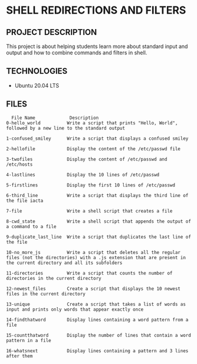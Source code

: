 # SHELL REDIRECTIONS AND FILTERS

## PROJECT DESCRIPTION
   
   This project is about helping students learn more about standard input and output
   and how to combine commands and filters in shell.

## TECHNOLOGIES 
 
   - Ubuntu 20.04 LTS
   

## FILES


      File Name             Description
    0-hello_world          Write a script that prints "Hello, World", followed by a new line to the standard output

    1-confused_smiley      Write a script that displays a confused smiley

    2-hellofile            Display the content of the /etc/passwd file

    3-twofiles             Display the content of /etc/passwd and /etc/hosts

    4-lastlines            Display the 10 lines of /etc/passwd

    5-firstlines           Display the first 10 lines of /etc/passwd

    6-third_line           Write a script that displays the third line of the file iacta
 
    7-file                 Write a shell script that creates a file

    8-cwd_state            Write a shell script that appends the output of a command to a file

    9-duplicate_last_line  Write a script that duplicates the last line of the file
 
    10-no_more_js          Write a script that deletes all the regular files (not the directories) with a .js extension that are present in the current directory and all its subfolders

    11-directories         Write a script that counts the number of directories in the current directory

    12-newest_files        Create a script that displays the 10 newest files in the current directory

    13-unique              Create a script that takes a list of words as input and prints only words that appear exactly once
 
    14-findthatword        Display lines containing a word pattern from a file

    15-countthatword       Display the number of lines that contain a word pattern in a file

    16-whatsnext           Display lines containing a pattern and 3 lines after them 
